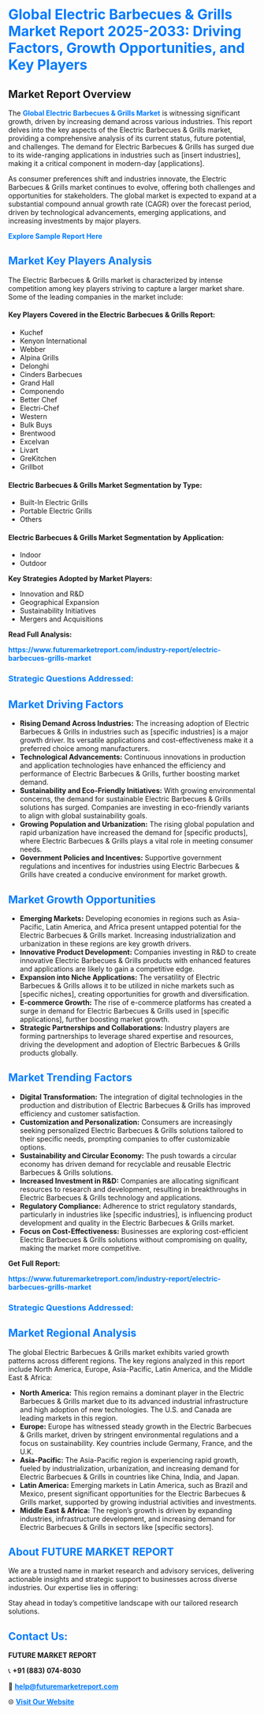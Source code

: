 <h1 style="color: #007BFF;">Global Electric Barbecues & Grills Market Report 2025-2033: Driving Factors, Growth Opportunities, and Key Players</h1>

<section id="overview">
<h2>Market Report Overview</h2>
<p>The <a href="https://www.futuremarketreport.com/industry-report/electric-barbecues-grills-market" style="color: #007BFF; text-decoration: none;"><strong>Global Electric Barbecues & Grills Market</strong></a> is witnessing significant growth, driven by increasing demand across various industries. This report delves into the key aspects of the Electric Barbecues & Grills market, providing a comprehensive analysis of its current status, future potential, and challenges. The demand for Electric Barbecues & Grills has surged due to its wide-ranging applications in industries such as [insert industries], making it a critical component in modern-day [applications].</p>
<p>As consumer preferences shift and industries innovate, the Electric Barbecues & Grills market continues to evolve, offering both challenges and opportunities for stakeholders. The global market is expected to expand at a substantial compound annual growth rate (CAGR) over the forecast period, driven by technological advancements, emerging applications, and increasing investments by major players.</p>
</section>

<section id="overview">
<p><a href="https://www.futuremarketreport.com/request-sample/reportId=107947" style="color: #007BFF; text-decoration: none;"><strong>Explore Sample Report Here</strong></a></p>
</section>

<section id="key-players">
<h2 style="color: #007BFF;">Market Key Players Analysis</h2>
<p>The Electric Barbecues & Grills market is characterized by intense competition among key players striving to capture a larger market share. Some of the leading companies in the market include:</p>
<h4>Key Players Covered in the Electric Barbecues & Grills Report:</h4>
<ul><li>Kuchef</li><li>Kenyon International</li><li>Webber</li><li>Alpina Grills</li><li>Delonghi</li><li>Cinders Barbecues</li><li>Grand Hall</li><li>Componendo</li><li>Better Chef</li><li>Electri-Chef</li><li>Western</li><li>Bulk Buys</li><li>Brentwood</li><li>Excelvan</li><li>Livart</li><li>GreKitchen</li><li>Grillbot</li></ul>
<h4>Electric Barbecues & Grills Market Segmentation by Type:</h4>
<ul><li>Built-In Electric Grills</li><li>Portable Electric Grills</li><li>Others</li></ul>

<h4>Electric Barbecues & Grills Market Segmentation by Application:</h4>
<ul><li>Indoor</li><li>Outdoor</li></ul>
<p><strong>Key Strategies Adopted by Market Players:</strong></p>
<ul>
<li>Innovation and R&D</li>
<li>Geographical Expansion</li>
<li>Sustainability Initiatives</li>
<li>Mergers and Acquisitions</li>
</ul>
</section>

<section>
<p><strong>Read Full Analysis: </strong></p><a href="https://www.futuremarketreport.com/industry-report/electric-barbecues-grills-market" style="color: #007BFF; text-decoration: none;"><strong>https://www.futuremarketreport.com/industry-report/electric-barbecues-grills-market</strong></a>
<h3 style="color: #007BFF;">Strategic Questions Addressed:</h3>
</section>

<section id="driving-factors">
<h2 style="color: #007BFF;">Market Driving Factors</h2>
<ul>
<li><strong>Rising Demand Across Industries:</strong> The increasing adoption of Electric Barbecues & Grills in industries such as [specific industries] is a major growth driver. Its versatile applications and cost-effectiveness make it a preferred choice among manufacturers.</li>
<li><strong>Technological Advancements:</strong> Continuous innovations in production and application technologies have enhanced the efficiency and performance of Electric Barbecues & Grills, further boosting market demand.</li>
<li><strong>Sustainability and Eco-Friendly Initiatives:</strong> With growing environmental concerns, the demand for sustainable Electric Barbecues & Grills solutions has surged. Companies are investing in eco-friendly variants to align with global sustainability goals.</li>
<li><strong>Growing Population and Urbanization:</strong> The rising global population and rapid urbanization have increased the demand for [specific products], where Electric Barbecues & Grills plays a vital role in meeting consumer needs.</li>
<li><strong>Government Policies and Incentives:</strong> Supportive government regulations and incentives for industries using Electric Barbecues & Grills have created a conducive environment for market growth.</li>
</ul>
</section>

<section id="growth-opportunities">
<h2 style="color: #007BFF;">Market Growth Opportunities</h2>
<ul>
<li><strong>Emerging Markets:</strong> Developing economies in regions such as Asia-Pacific, Latin America, and Africa present untapped potential for the Electric Barbecues & Grills market. Increasing industrialization and urbanization in these regions are key growth drivers.</li>
<li><strong>Innovative Product Development:</strong> Companies investing in R&D to create innovative Electric Barbecues & Grills products with enhanced features and applications are likely to gain a competitive edge.</li>
<li><strong>Expansion into Niche Applications:</strong> The versatility of Electric Barbecues & Grills allows it to be utilized in niche markets such as [specific niches], creating opportunities for growth and diversification.</li>
<li><strong>E-commerce Growth:</strong> The rise of e-commerce platforms has created a surge in demand for Electric Barbecues & Grills used in [specific applications], further boosting market growth.</li>
<li><strong>Strategic Partnerships and Collaborations:</strong> Industry players are forming partnerships to leverage shared expertise and resources, driving the development and adoption of Electric Barbecues & Grills products globally.</li>
</ul>
</section>

<section id="trending-factors">
<h2 style="color: #007BFF;">Market Trending Factors</h2>
<ul>
<li><strong>Digital Transformation:</strong> The integration of digital technologies in the production and distribution of Electric Barbecues & Grills has improved efficiency and customer satisfaction.</li>
<li><strong>Customization and Personalization:</strong> Consumers are increasingly seeking personalized Electric Barbecues & Grills solutions tailored to their specific needs, prompting companies to offer customizable options.</li>
<li><strong>Sustainability and Circular Economy:</strong> The push towards a circular economy has driven demand for recyclable and reusable Electric Barbecues & Grills solutions.</li>
<li><strong>Increased Investment in R&D:</strong> Companies are allocating significant resources to research and development, resulting in breakthroughs in Electric Barbecues & Grills technology and applications.</li>
<li><strong>Regulatory Compliance:</strong> Adherence to strict regulatory standards, particularly in industries like [specific industries], is influencing product development and quality in the Electric Barbecues & Grills market.</li>
<li><strong>Focus on Cost-Effectiveness:</strong> Businesses are exploring cost-efficient Electric Barbecues & Grills solutions without compromising on quality, making the market more competitive.</li>
</ul>
</section>

<section>
<p><strong>Get Full Report: </strong></p><a href="https://www.futuremarketreport.com/industry-report/electric-barbecues-grills-market" style="color: #007BFF; text-decoration: none;"><strong>https://www.futuremarketreport.com/industry-report/electric-barbecues-grills-market</strong></a>
<h3 style="color: #007BFF;">Strategic Questions Addressed:</h3>
</section>


<section id="regional-analysis">
<h2 style="color: #007BFF;">Market Regional Analysis</h2>
<p>The global Electric Barbecues & Grills market exhibits varied growth patterns across different regions. The key regions analyzed in this report include North America, Europe, Asia-Pacific, Latin America, and the Middle East & Africa:</p>
<ul>
<li><strong>North America:</strong> This region remains a dominant player in the Electric Barbecues & Grills market due to its advanced industrial infrastructure and high adoption of new technologies. The U.S. and Canada are leading markets in this region.</li>
<li><strong>Europe:</strong> Europe has witnessed steady growth in the Electric Barbecues & Grills market, driven by stringent environmental regulations and a focus on sustainability. Key countries include Germany, France, and the U.K.</li>
<li><strong>Asia-Pacific:</strong> The Asia-Pacific region is experiencing rapid growth, fueled by industrialization, urbanization, and increasing demand for Electric Barbecues & Grills in countries like China, India, and Japan.</li>
<li><strong>Latin America:</strong> Emerging markets in Latin America, such as Brazil and Mexico, present significant opportunities for the Electric Barbecues & Grills market, supported by growing industrial activities and investments.</li>
<li><strong>Middle East & Africa:</strong> The region’s growth is driven by expanding industries, infrastructure development, and increasing demand for Electric Barbecues & Grills in sectors like [specific sectors].</li>
</ul>
</section>

<footer>
<h2 style="color: #007BFF;">About FUTURE MARKET REPORT</h2>
<p>We are a trusted name in market research and advisory services, delivering actionable insights and strategic support to businesses across diverse industries. Our expertise lies in offering:</p>

<p>Stay ahead in today’s competitive landscape with our tailored research solutions.</p>

<h2 style="color: #007BFF;">Contact Us:</h2>
<p><strong>FUTURE MARKET REPORT</strong></p>
<p>📞 <strong>+91 (883) 074-8030</strong></p>
<p>📧 <strong><a href="mailto:help@futuremarketreport.com" style="color: #007BFF;">help@futuremarketreport.com</a></strong></p>
<p>🌐 <strong><a href="https://www.futuremarketreport.com/" style="color: #007BFF;">Visit Our Website</a></strong></p>
</footer>
